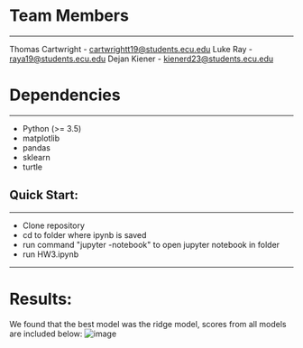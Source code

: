 # Team Members
___
Thomas Cartwright - cartwrightt19@students.ecu.edu
Luke Ray - raya19@students.ecu.edu
Dejan Kiener - kienerd23@students.ecu.edu

# Dependencies
___
- Python (>= 3.5)
- matplotlib
- pandas
- sklearn
- turtle

## Quick Start:

---
- Clone repository
- cd to folder where ipynb is saved
- run command "jupyter -notebook" to open jupyter notebook in folder
- run HW3.ipynb
---

# Results:
We found that the best model was the ridge model, scores from all models are included below:
![image](https://github.com/cartwrightt19/CSCI_4120/assets/81665471/8935668c-0142-48df-abbd-b72db7330ae8)
